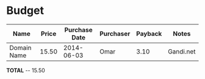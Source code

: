 Budget
=======

| Name        | Price | Purchase Date | Purchaser          | Payback                                      | Notes                                           
|-------------|-------|---------------|--------------------|----------------------------------------------|------------------------------------------------ 
| Domain Name | 15.50 | 2014-06-03    | Omar               | 3.10                                         | Gandi.net


 **TOTAL**  --  15.50 
